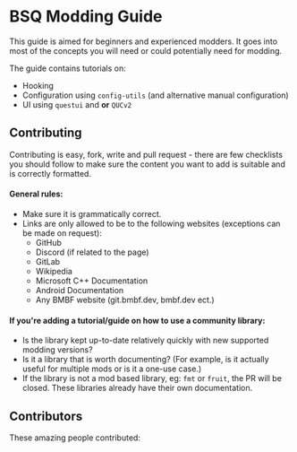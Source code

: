 # BSQ Modding Guide

This guide is aimed for beginners and experienced modders. It goes into most of the concepts you will need or could potentially need for modding.

The guide contains tutorials on:

- Hooking
- Configuration using `config-utils` (and alternative manual configuration) 
- UI using `questui` and **or** `QUCv2`

## Contributing

Contributing is easy, fork, write and pull request - there are few checklists you should follow to make sure the content you want to add is suitable and is correctly formatted.

#### General rules:

- Make sure it is grammatically correct.
- Links are only allowed to be to the following websites (exceptions can be made on request):
    - GitHub
    - Discord (if related to the page)
    - GitLab
    - Wikipedia
    - Microsoft C++ Documentation
    - Android Documentation
    - Any BMBF website (git.bmbf.dev, bmbf.dev ect.)

#### If you're adding a tutorial/guide on how to use a community library:

- Is the library kept up-to-date relatively quickly with new supported modding versions? 
- Is it a library that is worth documenting? (For example, is it actually useful for multiple mods or is it a one-use case.)
- If the library is not a mod based library, eg: `fmt` or `fruit`, the PR will be closed. These libraries already have their own documentation.

## Contributors

These amazing people contributed:





